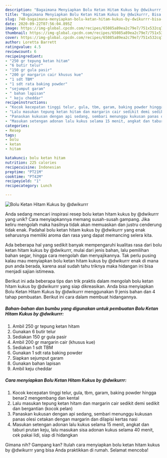 ```yaml
---
description: "Bagaimana Menyiapkan Bolu Ketan Hitam Kukus by @dwikurrr, Bisa Manjain Lidah"
title: "Bagaimana Menyiapkan Bolu Ketan Hitam Kukus by @dwikurrr, Bisa Manjain Lidah"
slug: 740-bagaimana-menyiapkan-bolu-ketan-hitam-kukus-by-dwikurrr-bisa-manjain-lidah
date: 2020-09-22T07:56:04.895Z
image: https://img-global.cpcdn.com/recipes/65085a89ea2c79e7/751x532cq70/bolu-ketan-hitam-kukus-by-dwikurrr-foto-resep-utama.jpg
thumbnail: https://img-global.cpcdn.com/recipes/65085a89ea2c79e7/751x532cq70/bolu-ketan-hitam-kukus-by-dwikurrr-foto-resep-utama.jpg
cover: https://img-global.cpcdn.com/recipes/65085a89ea2c79e7/751x532cq70/bolu-ketan-hitam-kukus-by-dwikurrr-foto-resep-utama.jpg
author: Loretta Barrett
ratingvalue: 4.5
reviewcount: 6
recipeingredient:
- "250 gr tepung ketan hitam"
- "6 butir telur"
- "150 gr gula pasir"
- "200 gr margarin cair khusus kue"
- "1 sdt TBM"
- "1 sdt rata baking powder"
- "sejumput garam"
- " bahan lapisan"
- " keju cheddar"
recipeinstructions:
- "Kocok kecepatan tinggi telur, gula, tbm, garam, baking powder hingga benar2 mengembang dan kental"
- "Lalu masukan tepung ketan hitam dan margarin cair sedikit demi sedikit dan bergantian (kocok pelan)"
- "Panaskan kukusan dengan api sedang, sembari menunggu kukusan panas olesi cetakan dengan margarin dan dilapisi kertas nasi"
- "Masukan setengan adonan lalu kukus selama 15 menit, angkat dan taburi prutan keju, lalu masukan sisa adonan kukus selama 40 menit, cek pakai lidi, siap di hidangkan"
categories:
- Resep
tags:
- bolu
- ketan
- hitam

katakunci: bolu ketan hitam 
nutrition: 225 calories
recipecuisine: Indonesian
preptime: "PT21M"
cooktime: "PT42M"
recipeyield: "1"
recipecategory: Lunch

---
```



![Bolu Ketan Hitam Kukus by @dwikurrr](https://img-global.cpcdn.com/recipes/65085a89ea2c79e7/751x532cq70/bolu-ketan-hitam-kukus-by-dwikurrr-foto-resep-utama.jpg)

Anda sedang mencari inspirasi resep bolu ketan hitam kukus by @dwikurrr yang unik? Cara menyiapkannya memang susah-susah gampang. Jika keliru mengolah maka hasilnya tidak akan memuaskan dan justru cenderung tidak enak. Padahal bolu ketan hitam kukus by @dwikurrr yang enak seharusnya memiliki aroma dan rasa yang dapat memancing selera kita.

Ada beberapa hal yang sedikit banyak mempengaruhi kualitas rasa dari bolu ketan hitam kukus by @dwikurrr, mulai dari jenis bahan, lalu pemilihan bahan segar, hingga cara mengolah dan menyajikannya. Tak perlu pusing kalau mau menyiapkan bolu ketan hitam kukus by @dwikurrr enak di mana pun anda berada, karena asal sudah tahu triknya maka hidangan ini bisa menjadi sajian istimewa.




Berikut ini ada beberapa tips dan trik praktis dalam mengolah bolu ketan hitam kukus by @dwikurrr yang siap dikreasikan. Anda bisa menyiapkan Bolu Ketan Hitam Kukus by @dwikurrr menggunakan 9 jenis bahan dan 4 tahap pembuatan. Berikut ini cara dalam membuat hidangannya.

<!--inarticleads1-->

##### Bahan-bahan dan bumbu yang digunakan untuk pembuatan Bolu Ketan Hitam Kukus by @dwikurrr:

1. Ambil 250 gr tepung ketan hitam
1. Gunakan 6 butir telur
1. Sediakan 150 gr gula pasir
1. Ambil 200 gr margarin cair (khusus kue)
1. Sediakan 1 sdt TBM
1. Gunakan 1 sdt rata baking powder
1. Siapkan sejumput garam
1. Gunakan  bahan lapisan
1. Ambil  keju cheddar




<!--inarticleads2-->

##### Cara menyiapkan Bolu Ketan Hitam Kukus by @dwikurrr:

1. Kocok kecepatan tinggi telur, gula, tbm, garam, baking powder hingga benar2 mengembang dan kental
1. Lalu masukan tepung ketan hitam dan margarin cair sedikit demi sedikit dan bergantian (kocok pelan)
1. Panaskan kukusan dengan api sedang, sembari menunggu kukusan panas olesi cetakan dengan margarin dan dilapisi kertas nasi
1. Masukan setengan adonan lalu kukus selama 15 menit, angkat dan taburi prutan keju, lalu masukan sisa adonan kukus selama 40 menit, cek pakai lidi, siap di hidangkan




Gimana nih? Gampang kan? Itulah cara menyiapkan bolu ketan hitam kukus by @dwikurrr yang bisa Anda praktikkan di rumah. Selamat mencoba!
